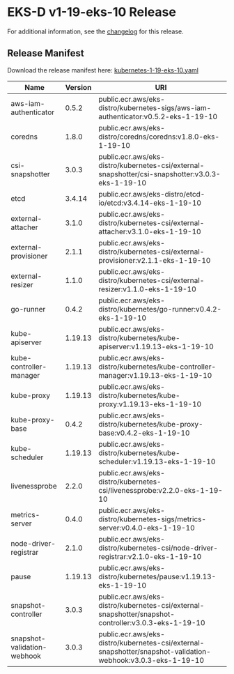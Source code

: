 # EKS-D v1-19-eks-10 Release

For additional information, see the [changelog](CHANGELOG-v1-19-eks-10.md) for this release.

## Release Manifest
Download the release manifest here: [kubernetes-1-19-eks-10.yaml](https://distro.eks.amazonaws.com/kubernetes-1-19/kubernetes-1-19-eks-10.yaml)

| Name | Version | URI |
|------|---------|-----|
| aws-iam-authenticator | 0.5.2 | public.ecr.aws/eks-distro/kubernetes-sigs/aws-iam-authenticator:v0.5.2-eks-1-19-10 |
| coredns | 1.8.0 | public.ecr.aws/eks-distro/coredns/coredns:v1.8.0-eks-1-19-10 |
| csi-snapshotter | 3.0.3 | public.ecr.aws/eks-distro/kubernetes-csi/external-snapshotter/csi-snapshotter:v3.0.3-eks-1-19-10 |
| etcd | 3.4.14 | public.ecr.aws/eks-distro/etcd-io/etcd:v3.4.14-eks-1-19-10 |
| external-attacher | 3.1.0 | public.ecr.aws/eks-distro/kubernetes-csi/external-attacher:v3.1.0-eks-1-19-10 |
| external-provisioner | 2.1.1 | public.ecr.aws/eks-distro/kubernetes-csi/external-provisioner:v2.1.1-eks-1-19-10 |
| external-resizer | 1.1.0 | public.ecr.aws/eks-distro/kubernetes-csi/external-resizer:v1.1.0-eks-1-19-10 |
| go-runner | 0.4.2 | public.ecr.aws/eks-distro/kubernetes/go-runner:v0.4.2-eks-1-19-10 |
| kube-apiserver | 1.19.13 | public.ecr.aws/eks-distro/kubernetes/kube-apiserver:v1.19.13-eks-1-19-10 |
| kube-controller-manager | 1.19.13 | public.ecr.aws/eks-distro/kubernetes/kube-controller-manager:v1.19.13-eks-1-19-10 |
| kube-proxy | 1.19.13 | public.ecr.aws/eks-distro/kubernetes/kube-proxy:v1.19.13-eks-1-19-10 |
| kube-proxy-base | 0.4.2 | public.ecr.aws/eks-distro/kubernetes/kube-proxy-base:v0.4.2-eks-1-19-10 |
| kube-scheduler | 1.19.13 | public.ecr.aws/eks-distro/kubernetes/kube-scheduler:v1.19.13-eks-1-19-10 |
| livenessprobe | 2.2.0 | public.ecr.aws/eks-distro/kubernetes-csi/livenessprobe:v2.2.0-eks-1-19-10 |
| metrics-server | 0.4.0 | public.ecr.aws/eks-distro/kubernetes-sigs/metrics-server:v0.4.0-eks-1-19-10 |
| node-driver-registrar | 2.1.0 | public.ecr.aws/eks-distro/kubernetes-csi/node-driver-registrar:v2.1.0-eks-1-19-10 |
| pause | 1.19.13 | public.ecr.aws/eks-distro/kubernetes/pause:v1.19.13-eks-1-19-10 |
| snapshot-controller | 3.0.3 | public.ecr.aws/eks-distro/kubernetes-csi/external-snapshotter/snapshot-controller:v3.0.3-eks-1-19-10 |
| snapshot-validation-webhook | 3.0.3 | public.ecr.aws/eks-distro/kubernetes-csi/external-snapshotter/snapshot-validation-webhook:v3.0.3-eks-1-19-10 |
